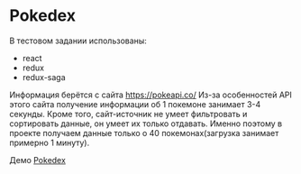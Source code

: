 # Pokedex

В тестовом задании использованы:
* react
* redux
* redux-saga

Информация берётся с сайта https://pokeapi.co/
Из-за особенностей API этого сайта получение информации об 1 покемоне занимает 3-4 секунды.
Кроме того, сайт-источник не умеет фильтровать и сортировать данные, он умеет их только отдавать.
Именно поэтому в проекте получаем данные только о 40 покемонах(загрузка занимает примерно 1 минуту).


Демо
<a href="https://maksim-korzhov.github.io/pokedex/dist/index.html">Pokedex</a>